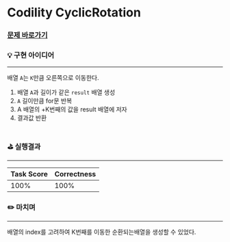 # Codility CyclicRotation
### [문제 바로가기](https://app.codility.com/programmers/lessons/2-arrays/cyclic_rotation/)

### 💡 구현 아이디어
---
배열  `A`는 `K`만큼 오른쪽으로 이동한다. <br/>

1. 배열  `A`과 길이가 같은 `result` 배열 생성
2. `A` 길이만큼 for문 반복
3. A 배열의 +K번째의 값을 result 배열에 저자
4. 결과값 반환 <br/><br/>


### ⛳️ 실행결과
---
| Task Score | Correctness |
| ------ | ------ |
|  100% | 100% | <br/><br/>


### ✏️ 마치며
---
배열의 index를 고려하여 K번째를 이동한 순환되는배열을 생성할 수 있었다.
